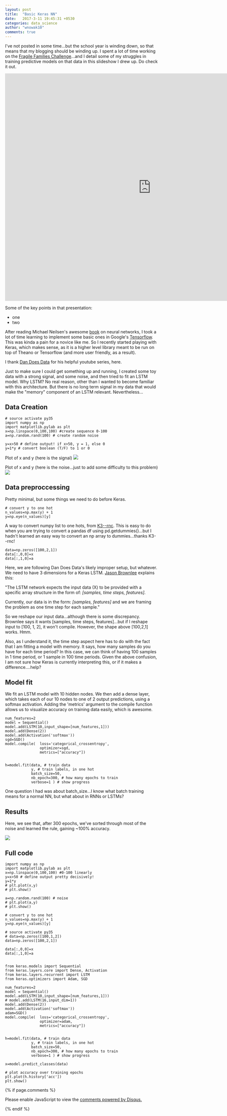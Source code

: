 ```yaml
---
layout: post
title:  "Basic Keras NN"
date:   2017-3-11 19:45:31 +0530
categories: data_science
author: "wnowak10"
comments: true
---
```


I've not posted in some time...but the school year is winding down, so that means that my blogging should be winding up. I spent a lot of time working on the [Fragile Families Challenge](fragilefamilieschallenge.org)...and I detail some of my struggles in training predictive models on that data in this slideshow I drew up. Do check it out.

<iframe src="https://docs.google.com/presentation/d/14DO9NXEFjr3cEwvQvEV5JHVcZwtFSFuu-9uSQZopGTo/embed?start=false&loop=false&delayms=3000" frameborder="0" width="960" height="749" allowfullscreen="true" mozallowfullscreen="true" webkitallowfullscreen="true"></iframe>

Some of the key points in that presentation:

- one 
- two



After reading Michael Neilsen's awesome [book](http://neuralnetworksanddeeplearning.com/chap1.html) on neural networks, I took a lot of time learning to implement some basic ones in Google's [Tensorflow](https://www.tensorflow.org/). This was kinda a pain for a novice like me. So I recently started playing with Keras, which makes sense, as it is a higher level library meant to be run on top of Theano or Tensorflow (and more user friendly, as a result).

I thank [Dan Does Data](https://www.youtube.com/user/dvbuntu) for his helpful youtube series, here. 

Just to make sure I could get something up and running, I created some toy data with a strong signal, and some noise, and then tried to fit an LSTM model. Why LSTM? No real reason, other than I wanted to become familiar with this architecture. But there is no long term signal in my data that would make the "memory" component of an LSTM relevant. Nevertheless...

## Data Creation
	
	# source activate py35
	import numpy as np
	import matplotlib.pylab as plt
	x=np.linspace(0,100,100) #create sequence 0-100
	a=np.random.rand(100) # create random noise

	y=x>50 # define output! if x>50, y = 1, else 0
	y=1*y # convert boolean (T/F) to 1 or 0

Plot of x and y (here is the signal)
![](/images/keras/figure1.png?raw=true)

Plot of x and y (here is the noise...just to add some difficulty to this problem)
![](/images/keras/figure2.png?raw=true)

## Data preproccessing

Pretty minimal, but some things we need to do before Keras.

	# convert y to one hot
	n_values=np.max(y) + 1       
	y=np.eye(n_values)[y]

A way to convert numpy list to one hots, from [K3--rnc](http://stackoverflow.com/questions/29831489/numpy-1-hot-array). This is easy to do when you are trying to convert a pandas df using pd.getdummies()...but I hadn't learned an easy way to convert an np array to dummies...thanks K3--rnc!

	data=np.zeros([100,2,1])
	data[:,0,0]=x
	data[:,1,0]=a

Here, we are following Dan Does Data's likely improper setup, but whatever. We need to have 3 dimensions for a Keras LSTM. [Jason Brownlee](http://machinelearningmastery.com/time-series-prediction-lstm-recurrent-neural-networks-python-keras/) explains this:

"The LSTM network expects the input data (X) to be provided with a specific array structure in the form of: *[samples, time steps, features]*.

Currently, our data is in the form: *[samples, features]* and we are framing the problem as one time step for each sample."

So we reshape our input data...although there is some discrepancy. Brownlee says it wants [samples, time steps, features]...but if I reshape input to [100, 1, 2], it won't compile. However, the shape above [100,2,1] works. Hmm. 

Also, as I understand it, the time step aspect here has to do with the fact that I am fitting a model with memory. It says, how many samples do you have for each time period? In this case, we can think of having 100 samples in 1 time period, or 1 sample in 100 time periods. Given the above confusion, I am not sure how Keras is currently interpreting this, or if it makes a difference....help?

## Model fit

We fit an LSTM model with 10 hidden nodes. We then add a dense layer, which takes each of our 10 nodes to one of 2 output predictions, using a softmax activation. Adding the 'metrics' argument to the compile function allows us to visualize accuracy on training data easily, which is awesome. 

	num_features=2
	model = Sequential()
	model.add(LSTM(10,input_shape=[num_features,1]))
	model.add(Dense(2))
	model.add(Activation('softmax'))
	sgd=SGD()
	model.compile(	loss='categorical_crossentropy',
					optimizer=sgd,
					metrics=["accuracy"])


	h=model.fit(data, # train data
				y, # train labels, in one hot
				batch_size=50, 
				nb_epoch=300, # how many epochs to train 
				verbose=1 ) # show progress

One question I had was about batch_size...I know what batch training means for a normal NN, but what about in RNNs or LSTMs?

## Results

Here, we see that, after 300 epochs, we've sorted through most of the noise and learned the rule, gaining ~100% accuracy. 

![](/images/keras/figure3.png?raw=true)

## Full code

	import numpy as np
	import matplotlib.pylab as plt
	x=np.linspace(0,100,100) #0-100 linearly
	y=x>50 # define output pretty decisively!
	y=1*y
	# plt.plot(x,y)
	# plt.show()

	a=np.random.rand(100) # noise
	# plt.plot(a,y)
	# plt.show()

	# convert y to one hot
	n_values=np.max(y) + 1       
	y=np.eye(n_values)[y]

	# source activate py35
	# data=np.zeros([100,1,2])
	data=np.zeros([100,2,1])

	data[:,0,0]=x
	data[:,1,0]=a


	from keras.models import Sequential
	from keras.layers.core import Dense, Activation
	from keras.layers.recurrent import LSTM
	from keras.optimizers import Adam, SGD

	num_features=2
	model = Sequential()
	model.add(LSTM(10,input_shape=[num_features,1]))
	# model.add(LSTM(16,input_dim=1))
	model.add(Dense(2))
	model.add(Activation('softmax'))
	adam=SGD()
	model.compile(	loss='categorical_crossentropy',
					optimizer=adam,
					metrics=["accuracy"])


	h=model.fit(data, # train data
				y, # train labels, in one hot
				batch_size=50, 
				nb_epoch=300, # how many epochs to train 
				verbose=1 ) # show progress

	x=model.predict_classes(data)

	# plot accuracy over training epochs
	plt.plot(h.history['acc'])
	plt.show()


{% if page.comments %}

<div id="disqus_thread"></div>
<script>

/**
*  RECOMMENDED CONFIGURATION VARIABLES: EDIT AND UNCOMMENT THE SECTION BELOW TO INSERT DYNAMIC VALUES FROM YOUR PLATFORM OR CMS.
*  LEARN WHY DEFINING THESE VARIABLES IS IMPORTANT: https://disqus.com/admin/universalcode/#configuration-variables*/
/*
var disqus_config = function () {
this.page.url = PAGE_URL;  // Replace PAGE_URL with your page's canonical URL variable
this.page.identifier = PAGE_IDENTIFIER; // Replace PAGE_IDENTIFIER with your page's unique identifier variable
};
*/
(function() { // DON'T EDIT BELOW THIS LINE
var d = document, s = d.createElement('script');
s.src = '//wnowak10-github-io.disqus.com/embed.js';
s.setAttribute('data-timestamp', +new Date());
(d.head || d.body).appendChild(s);
})();
</script>
<noscript>Please enable JavaScript to view the <a href="https://disqus.com/?ref_noscript">comments powered by Disqus.</a></noscript>

{% endif %}


